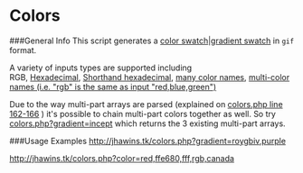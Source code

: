 Colors
======

###General Info
This script generates a [color swatch][1]|[gradient swatch][2] in `gif` format.

A variety of inputs types are supported including  
RGB,
[Hexadecimal][3],
[Shorthand hexadecimal][4],
[many color names][5],
[multi-color names (i.e. "rgb" is the same as input "red,blue,green")][6] 

Due to the way multi-part arrays are parsed (explained on [colors.php line 162-166](https://github.com/Jhawins/Colors/blob/master/colors.php#L162-L166) ) it's possible to chain multi-part colors together as well. So try [colors.php?gradient=incept](http://jhawins.loomhost.com/colors.php?gradient=incept) which returns the 3 existing multi-part arrays. 

###Usage Examples
http://jhawins.tk/colors.php?gradient=roygbiv,purple

http://jhawins.tk/colors.php?color=red,ffe680,fff,rgb,canada


    






[1]: colors.php#L270-L281
[2]: colors.php#L242-L262
[3]: colors.php#L180-L183
[4]: colors.php#L176-L179
[5]: colors.php#L14-L171
[6]: colors.php#L162-L166
